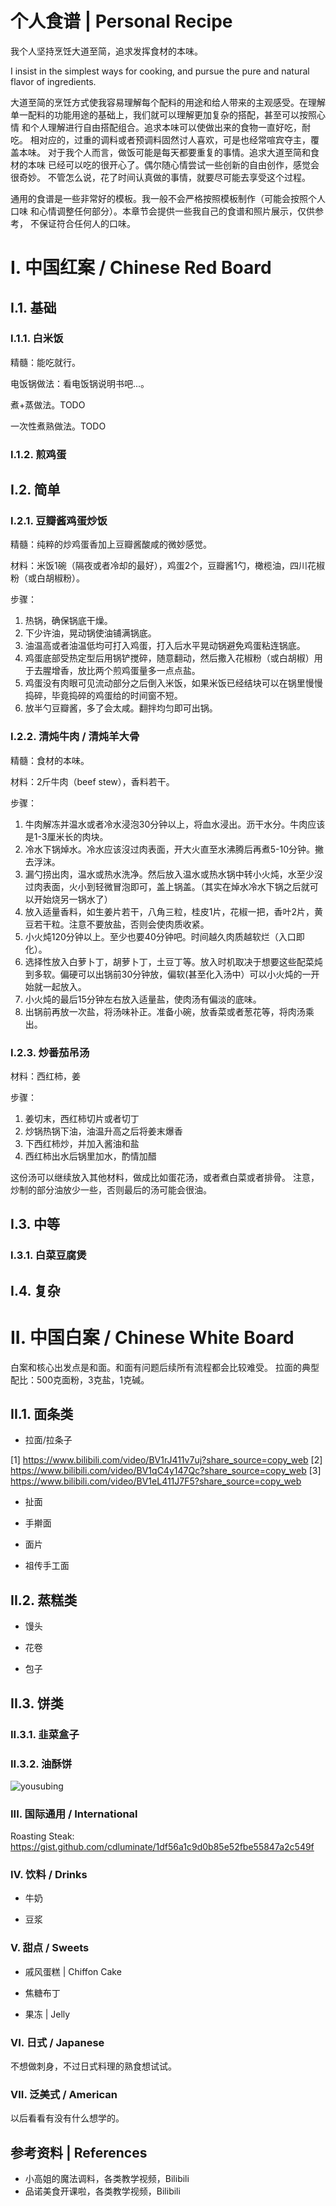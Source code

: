 个人食谱 | Personal Recipe
===

我个人坚持烹饪大道至简，追求发挥食材的本味。

I insist in the simplest ways for cooking, and pursue the pure and natural flavor of ingredients.

大道至简的烹饪方式使我容易理解每个配料的用途和给人带来的主观感受。在理解
单一配料的功能用途的基础上，我们就可以理解更加复杂的搭配，甚至可以按照心情
和个人理解进行自由搭配组合。追求本味可以使做出来的食物一直好吃，耐吃。
相对应的，过重的调料或者预调料固然讨人喜欢，可是也经常喧宾夺主，覆盖本味。
对于我个人而言，做饭可能是每天都要重复的事情。追求大道至简和食材的本味
已经可以吃的很开心了。偶尔随心情尝试一些创新的自由创作，感觉会很奇妙。
不管怎么说，花了时间认真做的事情，就要尽可能去享受这个过程。

通用的食谱是一些非常好的模板。我一般不会严格按照模板制作（可能会按照个人口味
和心情调整任何部分）。本章节会提供一些我自己的食谱和照片展示，仅供参考，
不保证符合任何人的口味。

# I. 中国红案 / Chinese Red Board

## I.1. 基础

### I.1.1. 白米饭

精髓：能吃就行。

电饭锅做法：看电饭锅说明书吧...。

煮+蒸做法。TODO

一次性煮熟做法。TODO

### I.1.2. 煎鸡蛋

## I.2. 简单

### I.2.1. 豆瓣酱鸡蛋炒饭

精髓：纯粹的炒鸡蛋香加上豆瓣酱酸咸的微妙感觉。

材料：米饭1碗（隔夜或者冷却的最好），鸡蛋2个，豆瓣酱1勺，橄榄油，四川花椒粉（或白胡椒粉）。

步骤：
1. 热锅，确保锅底干燥。
2. 下少许油，晃动锅使油铺满锅底。
3. 油温高或者油温低均可打入鸡蛋，打入后水平晃动锅避免鸡蛋粘连锅底。
4. 鸡蛋底部受热定型后用锅铲搅碎，随意翻动，然后撒入花椒粉（或白胡椒）用于去腥增香，放比两个煎鸡蛋量多一点点盐。
5. 鸡蛋没有肉眼可见流动部分之后倒入米饭，如果米饭已经结块可以在锅里慢慢捣碎，毕竟捣碎的鸡蛋给的时间窗不短。
6. 放半勺豆瓣酱，多了会太咸。翻拌均匀即可出锅。

### I.2.2. 清炖牛肉 / 清炖羊大骨

精髓：食材的本味。

材料：2斤牛肉（beef stew），香料若干。

步骤：
1. 牛肉解冻并温水或者冷水浸泡30分钟以上，将血水浸出。沥干水分。牛肉应该是1-3厘米长的肉块。
2. 冷水下锅焯水。冷水应该沒过肉表面，开大火直至水沸腾后再煮5-10分钟。撇去浮沫。
3. 漏勺捞出肉，温水或热水洗净。然后放入温水或热水锅中转小火炖，水至少沒过肉表面，火小到轻微冒泡即可，盖上锅盖。（其实在焯水冷水下锅之后就可以开始烧另一锅水了）
4. 放入适量香料，如生姜片若干，八角三粒，桂皮1片，花椒一把，香叶2片，黄豆若干粒。注意不要放盐，否则会使肉质收紧。
5. 小火炖120分钟以上。至少也要40分钟吧。时间越久肉质越软烂（入口即化）。
6. 选择性放入白萝卜丁，胡萝卜丁，土豆丁等。放入时机取决于想要这些配菜炖到多软。偏硬可以出锅前30分钟放，偏软(甚至化入汤中）可以小火炖的一开始就一起放入。
7. 小火炖的最后15分钟左右放入适量盐，使肉汤有偏淡的底味。
8. 出锅前再放一次盐，将汤味补正。准备小碗，放香菜或者葱花等，将肉汤乘出。

### I.2.3. 炒番茄吊汤

材料：西红柿，姜

步骤：
1. 姜切末，西红柿切片或者切丁
2. 炒锅热锅下油，油温升高之后将姜末爆香
3. 下西红柿炒，并加入酱油和盐
4. 西红柿出水后锅里加水，酌情加醋

这份汤可以继续放入其他材料，做成比如蛋花汤，或者煮白菜或者排骨。
注意，炒制的部分油放少一些，否则最后的汤可能会很油。

## I.3. 中等

### I.3.1. 白菜豆腐煲

## I.4. 复杂

# II. 中国白案 / Chinese White Board

白案和核心出发点是和面。和面有问题后续所有流程都会比较难受。
拉面的典型配比：500克面粉，3克盐，1克碱。

## II.1. 面条类

* 拉面/拉条子

[1] https://www.bilibili.com/video/BV1rJ411v7uj?share_source=copy_web
[2] https://www.bilibili.com/video/BV1qC4y147Qc?share_source=copy_web
[3] https://www.bilibili.com/video/BV1eL411J7F5?share_source=copy_web

* 扯面

* 手擀面

* 面片

* 祖传手工面

## II.2. 蒸糕类

* 馒头

* 花卷

* 包子

## II.3. 饼类

### II.3.1. 韭菜盒子

### II.3.2. 油酥饼

![yousubing](photos/shrink-20211031_124952.jpg)

###

### III. 国际通用 / International

Roasting Steak: https://gist.github.com/cdluminate/1df56a1c9d0b85e52fbe55847a2c549f

### IV. 饮料 / Drinks

* 牛奶

* 豆浆

### V. 甜点 / Sweets

* 戚风蛋糕 | Chiffon Cake

* 焦糖布丁

* 果冻 | Jelly

### VI. 日式 / Japanese

不想做刺身，不过日式料理的熟食想试试。

### VII. 泛美式 / American

以后看看有没有什么想学的。

## 参考资料 | References

* 小高姐的魔法调料，各类教学视频，Bilibili
* 品诺美食开课啦，各类教学视频，Bilibili
